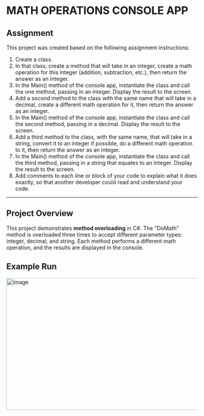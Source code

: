 
# MATH OPERATIONS CONSOLE APP

## Assignment

This project was created based on the following assignment instructions:

1. Create a class.
2. In that class, create a method that will take in an integer, create a math operation for this integer (addition, subtraction, etc.), then return the answer as an integer.
3. In the Main() method of the console app, instantiate the class and call the one method, passing in an integer. Display the result to the screen.
4. Add a second method to the class with the same name that will take in a decimal, create a different math operation for it, then return the answer as an integer.
5. In the Main() method of the console app, instantiate the class and call the second method, passing in a decimal. Display the result to the screen.
6. Add a third method to the class, with the same name, that will take in a string, convert it to an integer if possible, do a different math operation to it, then return the answer as an integer.
7. In the Main() method of the console app, instantiate the class and call the third method, passing in a string that equates to an integer. Display the result to the screen.
8. Add comments to each line or block of your code to explain what it does exactly, so that another developer could read and understand your code.

---

## Project Overview

This project demonstrates **method overloading** in C#. The "DoMath" method is overloaded three times to accept different parameter types: integer, decimal, and string. Each method performs a different math operation, and the results are displayed in the console.

## Example Run

<img width="664" height="347" alt="image" src="https://github.com/user-attachments/assets/bc9cc785-e839-4c22-aeaa-b2bbaed934b6" />
